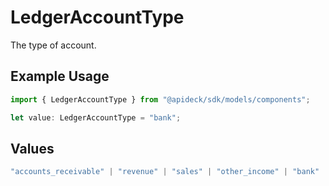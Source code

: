 # LedgerAccountType

The type of account.

## Example Usage

```typescript
import { LedgerAccountType } from "@apideck/sdk/models/components";

let value: LedgerAccountType = "bank";
```

## Values

```typescript
"accounts_receivable" | "revenue" | "sales" | "other_income" | "bank" | "current_asset" | "fixed_asset" | "non_current_asset" | "other_asset" | "balancesheet" | "equity" | "expense" | "other_expense" | "costs_of_sales" | "accounts_payable" | "credit_card" | "current_liability" | "non_current_liability" | "other_liability" | "other"
```